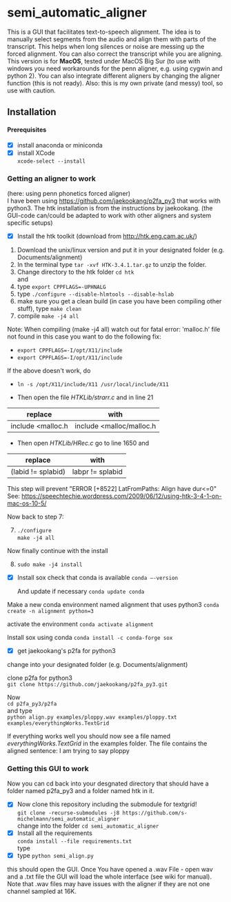 # semi_automatic_aligner
This is a GUI that facilitates text-to-speech alignment. The idea is to manually select segments from the audio and align them with parts of the transcript. This helps when long silences or noise are messing up the forced alignment. You can also correct the transcript while you are aligning.
This version is for **MacOS**, tested under MacOS Big Sur (to use with windows you need workarounds for the penn aligner, e.g. using cygwin and python 2). You can also integrate different aligners by changing the aligner function (this is not ready). Also: this is my own private (and messy) tool, so use with caution.


## Installation  

#### Prerequisites  
- [x] install anaconda or miniconda  
- [x] install XCode  
      `xcode-select --install`

### Getting an aligner to work  
(here: using penn phonetics forced aligner)  
I have been using https://github.com/jaekookang/p2fa_py3 that works with python3. The htk installation is from the instructions by jaekookang. (the GUI-code can/could be adapted to work with other aligners and system specific setups)  

- [x] Install the htk toolkit
      (download from http://htk.eng.cam.ac.uk/)
1. Download the unix/linux version and put it in your designated folder (e.g. Documents/alignment)  
2. In the terminal type `tar -xvf HTK-3.4.1.tar.gz` to unzip the folder.
3. Change directory to the htk folder `cd htk`  
and
4. type  `export CPPFLAGS=-UPHNALG`
5. type `./configure --disable-hlmtools --disable-hslab`
6. make sure you get a clean build (in case you have been compiling other stuff), type `make clean`
7. compile 	`make -j4 all`

Note: When compiling (make -j4 all) watch out for fatal error: 'malloc.h' file not found  in this case you want to do the following fix:
  - `export CPPFLAGS=-I/opt/X11/include`
  - `export CPPFLAGS=-I/opt/X11/include`

If the above doesn't work, do
  - `ln -s /opt/X11/include/X11 /usr/local/include/X11`

  - Then open the file *HTKLib/strarr.c* and in line 21


  | replace 	| with 	|
  |-	|-	|
  | include <malloc.h 	| include <malloc/malloc.h 	|

  - Then open *HTKLib/HRec.c* go to line 1650 and

  | replace 	| with 	|
  |-	|-	|
  | (labid != splabid) 	| labpr != splabid 	|


This step will prevent "ERROR [+8522] LatFromPaths: Align have dur<=0"
 See: https://speechtechie.wordpress.com/2009/06/12/using-htk-3-4-1-on-mac-os-10-5/

Now back to step 7:

7. `./configure`  
  `make -j4 all`

Now finally continue with the install

8. `sudo make -j4 install`

- [x] Install sox
  check that conda is available
  `conda —-version`

  And update if necessary
  `conda update conda`

Make a new conda environment named alignment that uses python3
 `conda create -n alignment python=3`

activate the environment
`conda activate alignment`

Install sox using conda
`conda install -c conda-forge sox`

- [x] get jaekookang's p2fa for python3

change into your designated folder (e.g. Documents/alignment)  

clone p2fa for python3  
`git clone https://github.com/jaekookang/p2fa_py3.git`

Now  
`cd p2fa_py3/p2fa`  
and type  
`python align.py examples/ploppy.wav examples/ploppy.txt examples/everythingWorks.TextGrid`  

If everything works well you should now see a file named *everythingWorks.TextGrid* in the examples folder. The file contains the aligned sentence: I am trying to say ploppy  

### Getting this GUI to work  
Now you can cd back into your desgnated directory that should have a folder named p2fa_py3 and a folder named htk in it.  

- [x] Now clone this repository including the submodule for textgrid!  
  `git clone -recurse-submodules -j8 https://github.com/s-michelmann/semi_automatic_aligner`  
change into the folder `cd semi_automatic_aligner`  
- [x] Install all the requirements  
  `conda install --file requirements.txt`  
type  
- [x] type `python semi_align.py`  

this should open the GUI. Once You have opened a .wav File - open wav and a .txt file the GUI will load the whole interface (see wiki for manual). Note that .wav files may have issues with the aligner if they are not one channel sampled at 16K.

